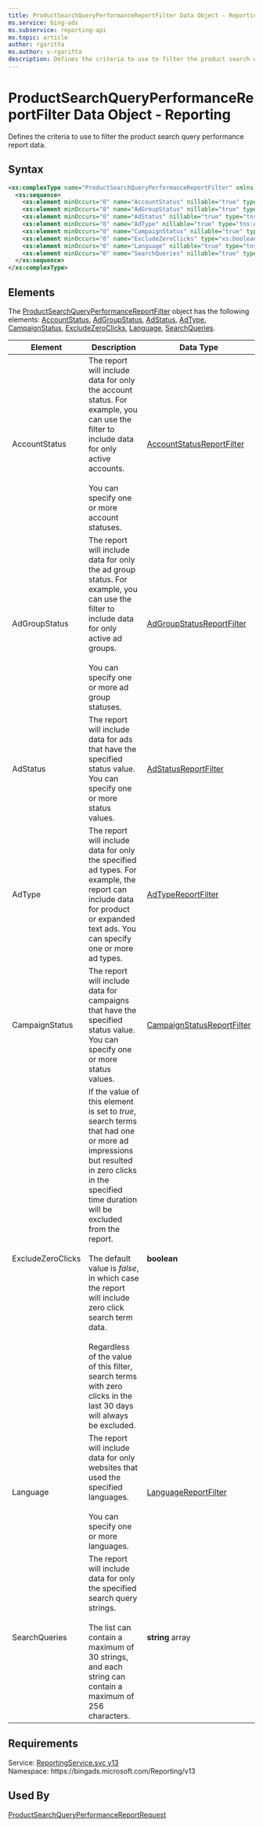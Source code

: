 ```yaml
---
title: ProductSearchQueryPerformanceReportFilter Data Object - Reporting
ms.service: bing-ads
ms.subservice: reporting-api
ms.topic: article
author: rgaritta
ms.author: v-rgaritta
description: Defines the criteria to use to filter the product search query performance report data.
---
```

# ProductSearchQueryPerformanceReportFilter Data Object - Reporting
Defines the criteria to use to filter the product search query performance report data.

## Syntax
```xml
<xs:complexType name="ProductSearchQueryPerformanceReportFilter" xmlns:xs="http://www.w3.org/2001/XMLSchema">
  <xs:sequence>
    <xs:element minOccurs="0" name="AccountStatus" nillable="true" type="tns:AccountStatusReportFilter" />
    <xs:element minOccurs="0" name="AdGroupStatus" nillable="true" type="tns:AdGroupStatusReportFilter" />
    <xs:element minOccurs="0" name="AdStatus" nillable="true" type="tns:AdStatusReportFilter" />
    <xs:element minOccurs="0" name="AdType" nillable="true" type="tns:AdTypeReportFilter" />
    <xs:element minOccurs="0" name="CampaignStatus" nillable="true" type="tns:CampaignStatusReportFilter" />
    <xs:element minOccurs="0" name="ExcludeZeroClicks" type="xs:boolean" />
    <xs:element minOccurs="0" name="Language" nillable="true" type="tns:LanguageReportFilter" />
    <xs:element minOccurs="0" name="SearchQueries" nillable="true" type="q14:ArrayOfstring" xmlns:q14="http://schemas.microsoft.com/2003/10/Serialization/Arrays" />
  </xs:sequence>
</xs:complexType>
```

## <a name="elements"></a>Elements

The [ProductSearchQueryPerformanceReportFilter](productsearchqueryperformancereportfilter.md) object has the following elements: [AccountStatus](#accountstatus), [AdGroupStatus](#adgroupstatus), [AdStatus](#adstatus), [AdType](#adtype), [CampaignStatus](#campaignstatus), [ExcludeZeroClicks](#excludezeroclicks), [Language](#language), [SearchQueries](#searchqueries).

|Element|Description|Data Type|
|-----------|---------------|-------------|
|<a name="accountstatus"></a>AccountStatus|The report will include data for only the account status. For example, you can use the filter to include data for only active accounts.<br/><br/>You can specify one or more account statuses.|[AccountStatusReportFilter](accountstatusreportfilter.md)|
|<a name="adgroupstatus"></a>AdGroupStatus|The report will include data for only the ad group status. For example, you can use the filter to include data for only active ad groups.<br/><br/>You can specify one or more ad group statuses.|[AdGroupStatusReportFilter](adgroupstatusreportfilter.md)|
|<a name="adstatus"></a>AdStatus|The report will include data for ads that have the specified status value. You can specify one or more status values.|[AdStatusReportFilter](adstatusreportfilter.md)|
|<a name="adtype"></a>AdType|The report will include data for only the specified ad types. For example, the report can include data for product or expanded text ads. You can specify one or more ad types.|[AdTypeReportFilter](adtypereportfilter.md)|
|<a name="campaignstatus"></a>CampaignStatus|The report will include data for campaigns that have the specified status value. You can specify one or more status values.|[CampaignStatusReportFilter](campaignstatusreportfilter.md)|
|<a name="excludezeroclicks"></a>ExcludeZeroClicks|If the value of this element is set to *true*, search terms that had one or more ad impressions but resulted in zero clicks in the specified time duration will be excluded from the report.<br/><br/>The default value is *false*, in which case the report will include zero click search term data.<br/><br/>Regardless of the value of this filter, search terms with zero clicks in the last 30 days will always be excluded.|**boolean**|
|<a name="language"></a>Language|The report will include data for only websites that used the specified languages.<br/><br/>You can specify one or more languages.|[LanguageReportFilter](languagereportfilter.md)|
|<a name="searchqueries"></a>SearchQueries|The report will include data for only the specified search query strings.<br/><br/>The list can contain a maximum of 30 strings, and each string can contain a maximum of 256 characters.|**string** array|

## Requirements
Service: [ReportingService.svc v13](https://reporting.api.bingads.microsoft.com/Api/Advertiser/Reporting/v13/ReportingService.svc)  
Namespace: https\://bingads.microsoft.com/Reporting/v13  

## Used By
[ProductSearchQueryPerformanceReportRequest](productsearchqueryperformancereportrequest.md)  
